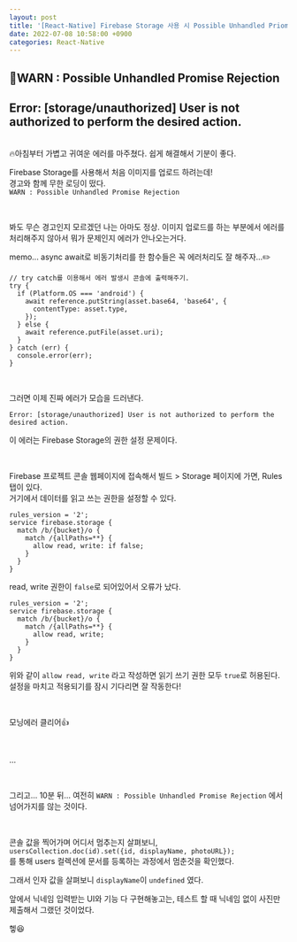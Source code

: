 ```yaml
---
layout: post
title: '[React-Native] Firebase Storage 사용 시 Possible Unhandled Priomise Rejection'
date: 2022-07-08 10:58:00 +0900
categories: React-Native
---
```


## 🚨WARN : Possible Unhandled Promise Rejection

## Error: [storage/unauthorized] User is not authorized to perform the desired action.

<br/>
🔥아침부터 가볍고 귀여운 에러를 마주쳤다.
쉽게 해결해서 기분이 좋다.

<br/>

Firebase Storage를 사용해서 처음 이미지를 업로드 하려는데!  
경고와 함께 무한 로딩이 떴다.  
`WARN : Possible Unhandled Promise Rejection`

<br/>

봐도 무슨 경고인지 모르겠던 나는 아마도 정상.
이미지 업로드를 하는 부분에서 에러를 처리해주지 않아서 뭐가 문제인지 에러가 안나오는거다.

memo... async await로 비동기처리를 한 함수들은 꼭 에러처리도 잘 해주자...✏️

```
// try catch를 이용해서 에러 발생시 콘솔에 출력해주기.
try {
  if (Platform.OS === 'android') {
    await reference.putString(asset.base64, 'base64', {
      contentType: asset.type,
    });
  } else {
    await reference.putFile(asset.uri);
  }
} catch (err) {
  console.error(err);
}
```

<br/>

그러면 이제 진짜 에러가 모습을 드러낸다.

`Error: [storage/unauthorized] User is not authorized to perform the desired action.`

이 에러는 Firebase Storage의 권한 설정 문제이다.

<br/>

Firebase 프로젝트 콘솔 웹페이지에 접속해서 빌드 > Storage 페이지에 가면, Rules 탭이 있다.  
거기에서 데이터를 읽고 쓰는 권한을 설정할 수 있다.

```
rules_version = '2';
service firebase.storage {
  match /b/{bucket}/o {
    match /{allPaths=**} {
      allow read, write: if false;
    }
  }
}
```

read, write 권한이 `false`로 되어있어서 오류가 났다.

```
rules_version = '2';
service firebase.storage {
  match /b/{bucket}/o {
    match /{allPaths=**} {
      allow read, write;
    }
  }
}
```

위와 같이 `allow read, write` 라고 작성하면 읽기 쓰기 권한 모두 `true`로 허용된다.
설정을 마치고 적용되기를 잠시 기다리면 잘 작동한다!

<br/>

모닝에러 클리어👍

<br/>

...

<br/>

그리고... 10분 뒤... 여전히 `WARN : Possible Unhandled Promise Rejection` 에서 넘어가지를 않는 것이다.

<br/>

콘솔 값을 찍어가며 어디서 멈추는지 살펴보니,  
`usersCollection.doc(id).set({id, displayName, photoURL});`  
를 통해 users 컬렉션에 문서를 등록하는 과정에서 멈춘것을 확인했다.

그래서 인자 값을 살펴보니 `displayName`이 `undefined` 였다.

앞에서 닉네임 입력받는 UI와 기능 다 구현해놓고는, 테스트 할 때 닉네임 없이 사진만 제출해서 그랬던 것이었다.

헿😆
